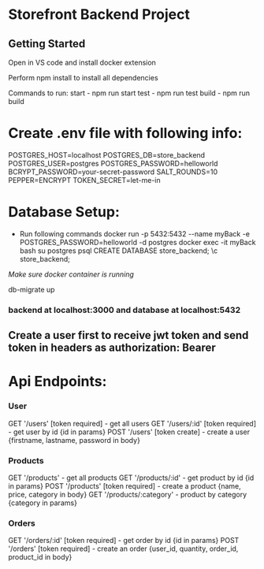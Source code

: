 # Storefront Backend Project

## Getting Started

Open in VS code and install docker extension

Perform npm install to install all dependencies

Commands to run:
start - npm run start
test - npm run test
build - npm run build

# Create .env file with following info:
POSTGRES_HOST=localhost
POSTGRES_DB=store_backend
POSTGRES_USER=postgres
POSTGRES_PASSWORD=helloworld
BCRYPT_PASSWORD=your-secret-password
SALT_ROUNDS=10
PEPPER=ENCRYPT
TOKEN_SECRET=let-me-in

# Database Setup:

- Run following commands
docker run -p 5432:5432 --name myBack -e POSTGRES_PASSWORD=helloworld -d postgres
docker exec -it myBack bash
su postgres
psql
CREATE DATABASE store_backend;
\c store_backend;

*Make sure docker container is running*

db-migrate up

### backend at localhost:3000 and database at localhost:5432
## Create a user first to receive jwt token and send token in headers as authorization: Bearer <token>

# Api Endpoints:

### User
GET '/users' [token required] - get all users
GET '/users/:id' [token required] - get user by id {id in params}
POST '/users' [token create] -  create a user {firstname, lastname, password in body}

### Products
GET '/products' - get all products
GET '/products/:id' - get product by id {id in params}
POST '/products' [token required] -  create a product {name, price, category in body} 
GET '/products/:category' - product by category {category in params}

### Orders
GET '/orders/:id' [token required] - get order by id {id in params}
POST '/orders' [token required] - create an order {user_id, quantity, order_id, product_id in body}